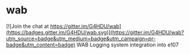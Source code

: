 # wab

[![Join the chat at https://gitter.im/G4HDU/wab](https://badges.gitter.im/G4HDU/wab.svg)](https://gitter.im/G4HDU/wab?utm_source=badge&utm_medium=badge&utm_campaign=pr-badge&utm_content=badge)
WAB Logging system integration into e107
